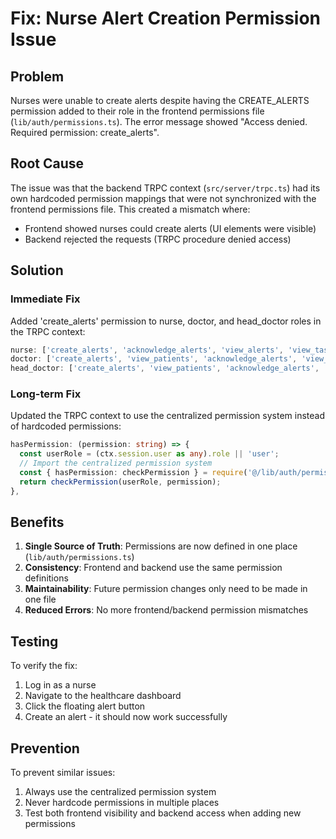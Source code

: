 # Fix: Nurse Alert Creation Permission Issue

## Problem
Nurses were unable to create alerts despite having the CREATE_ALERTS permission added to their role in the frontend permissions file (`lib/auth/permissions.ts`). The error message showed "Access denied. Required permission: create_alerts".

## Root Cause
The issue was that the backend TRPC context (`src/server/trpc.ts`) had its own hardcoded permission mappings that were not synchronized with the frontend permissions file. This created a mismatch where:
- Frontend showed nurses could create alerts (UI elements were visible)
- Backend rejected the requests (TRPC procedure denied access)

## Solution

### Immediate Fix
Added 'create_alerts' permission to nurse, doctor, and head_doctor roles in the TRPC context:
```typescript
nurse: ['create_alerts', 'acknowledge_alerts', 'view_alerts', 'view_tasks', 'view_patients', 'view_healthcare_data'],
doctor: ['create_alerts', 'view_patients', 'acknowledge_alerts', 'view_alerts', 'resolve_alerts', 'view_healthcare_data'],
head_doctor: ['create_alerts', 'view_patients', 'acknowledge_alerts', 'view_alerts', 'resolve_alerts', 'view_analytics', 'manage_users', 'manage_departments', 'view_healthcare_data'],
```

### Long-term Fix
Updated the TRPC context to use the centralized permission system instead of hardcoded permissions:
```typescript
hasPermission: (permission: string) => {
  const userRole = (ctx.session.user as any).role || 'user';
  // Import the centralized permission system
  const { hasPermission: checkPermission } = require('@/lib/auth/permissions');
  return checkPermission(userRole, permission);
},
```

## Benefits
1. **Single Source of Truth**: Permissions are now defined in one place (`lib/auth/permissions.ts`)
2. **Consistency**: Frontend and backend use the same permission definitions
3. **Maintainability**: Future permission changes only need to be made in one file
4. **Reduced Errors**: No more frontend/backend permission mismatches

## Testing
To verify the fix:
1. Log in as a nurse
2. Navigate to the healthcare dashboard
3. Click the floating alert button
4. Create an alert - it should now work successfully

## Prevention
To prevent similar issues:
1. Always use the centralized permission system
2. Never hardcode permissions in multiple places
3. Test both frontend visibility and backend access when adding new permissions